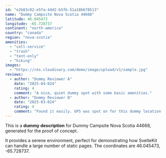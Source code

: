 ```yaml
---
id: "e2b83c02-e5fa-44d2-b5fb-51a18b678513"
name: "Dummy Campsite Nova Scotia 44668"
latitude: 46.045473
longitude: -65.728737
continent: "north-america"
country: "canada"
region: "nova-scotia"
amenities:
  - "cell-service"
  - "trash"
  - "tent-only"
  - "hiking"
images:
  - "https://res.cloudinary.com/demo/image/upload/v1/sample.jpg"
reviews:
  - author: "Dummy Reviewer A"
    date: "2025-04-024"
    rating: 4
    comment: "A nice, quiet dummy spot with some basic amenities."
  - author: "Dummy Reviewer B"
    date: "2025-03-024"
    rating: 4
    comment: "Found it easily. GPS was spot on for this dummy location."
---
```


This is a **dummy description** for Dummy Campsite Nova Scotia 44668, generated for the proof of concept.

It provides a serene environment, perfect for demonstrating how SvelteKit can handle a large number of static pages. The coordinates are 46.045473, -65.728737.
